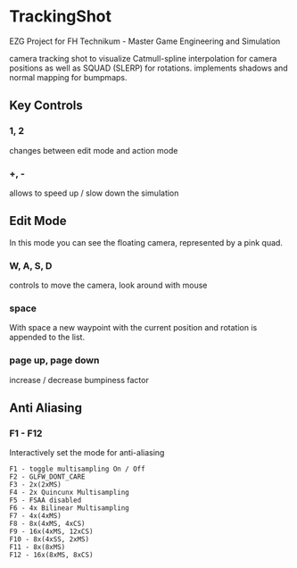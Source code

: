 # TrackingShot
EZG Project for FH Technikum - Master Game Engineering and Simulation

camera tracking shot to visualize Catmull-spline interpolation for camera positions
as well as SQUAD (SLERP) for rotations.
implements shadows and normal mapping for bumpmaps.

## Key Controls
### 1, 2
changes between edit mode and action mode

### +, -

allows to speed up / slow down the simulation

## Edit Mode
In this mode you can see the floating camera, represented by a pink quad.

### W, A, S, D
controls to move the camera, look around with mouse

### space
With space a new waypoint with the current position and rotation is appended to the list.

### page up, page down 

increase / decrease bumpiness factor

## Anti Aliasing

### F1 - F12

Interactively set the mode for anti-aliasing
```
F1 - toggle multisampling On / Off
F2 - GLFW_DONT_CARE
F3 - 2x(2xMS)
F4 - 2x Quincunx Multisampling
F5 - FSAA disabled
F6 - 4x Bilinear Multisampling
F7 - 4x(4xMS)
F8 - 8x(4xMS, 4xCS)
F9 - 16x(4xMS, 12xCS)
F10 - 8x(4xSS, 2xMS)
F11 - 8x(8xMS)
F12 - 16x(8xMS, 8xCS)
```